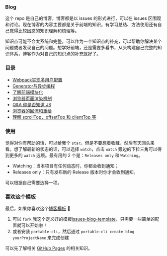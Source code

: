 ### Blog

这个 repo 是自己的博客，博客都是以 issues 的形式进行，可以在 issues 区围观和讨论。现在博客的内容主要都是关于前端的知识，有学习总结、方法使用还有自己觉得比较困惑的知识理解和梳理等。

知识点可能不会太系统和完整，可以作为一个知识点的补充，可以帮助你解决某个问题或者发现自己的问题。想学好前端，还是需要多看书，从头构建自己完整的知识体系，博客作为对自己的知识点的补充就好了。

### 目录

- [Webpack实现多用户配置](https://github.com/niexia/niexia.github.io/issues/7)
- [Generator与异步编程](https://github.com/niexia/niexia.github.io/issues/34)
- [了解前端模块化](https://github.com/niexia/niexia.github.io/issues/36)
- [浏览器页面渲染机制](https://github.com/niexia/niexia.github.io/issues/37)
- [Q&A 你是否知道 JS](https://github.com/niexia/niexia.github.io/issues/39)
- [浏览器的回流和重绘](https://github.com/niexia/niexia.github.io/issues/40)
- [理解 scrollTop，offsetTop 和 clientTop 等](https://github.com/niexia/niexia.github.io/issues/41)

### 使用

觉得对你有帮助的话，可以给我个 `star`。但是不要想着收藏，然后有天回头来看。想了解最新的状态的话，可以选择 `watch`，点击 `watch` 旁边的下拉三角可以得到更多的 `watch` 选项。最有用的 2 个是：`Releases only` 和 `Watching`。

- Watching：当本项目有任何动态时，你都会收到通知；
- Releases only：只有发布新的 Release 版本时你才会收到通知。

可以根据自己需要选择一项。

### 喜欢这个模板

最后，如果你喜欢这个[博客模板](https://niexia.github.io/#/) 🎉    
1. 可以 `fork` 我这个定义好的模板[issues-blog-template](https://github.com/niexia/issues-blog-template)，只需要一些简单的配置就可以开始啦！
2. 或者安装 `portable-cli`，然后通过 `portable-cli create blog yourProjectName` 来完成创建

可以先了解相关 [GitHub Pages](https://pages.github.com/) 的相关知识。
